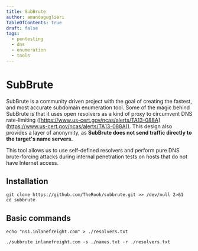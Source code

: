 ```yaml
---
title: SubBrute
author: amandaguglieri
TableOfContents: true
draft: false
tags:
  - pentesting
  - dns
  - enumeration
  - tools
---
```

# SubBrute

SubBrute is a community driven project with the goal of creating the fastest, and most accurate subdomain enumeration tool. Some of the magic behind SubBrute is that it uses open resolvers as a kind of proxy to circumvent DNS rate-limiting ([https://www.us-cert.gov/ncas/alerts/TA13-088A](https://www.us-cert.gov/ncas/alerts/TA13-088A)). This design also provides a layer of anonymity, as **SubBrute does not send traffic directly to the target's name servers.**

This tool allows us to use self-defined resolvers and perform pure DNS brute-forcing attacks during internal penetration tests on hosts that do not have Internet access.

## Installation

```shell-session
git clone https://github.com/TheRook/subbrute.git >> /dev/null 2>&1
cd subbrute
```


## Basic commands

```shell-session
echo "ns1.inlanefreight.com" > ./resolvers.txt

./subbrute inlanefreight.com -s ./names.txt -r ./resolvers.txt
```